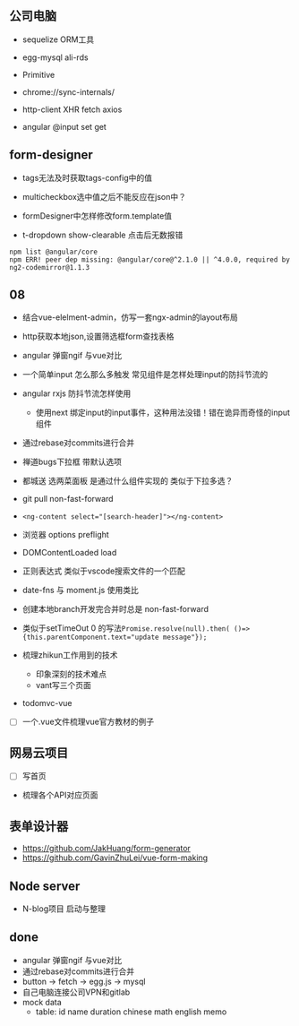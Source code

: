 
## 公司电脑
+ sequelize ORM工具
+ egg-mysql  ali-rds
+ Primitive
+ chrome://sync-internals/
+ http-client XHR fetch axios

+ angular @input set get

## form-designer
+ tags无法及时获取tags-config中的值
+ multicheckbox选中值之后不能反应在json中？

+ formDesigner中怎样修改form.template值
+ t-dropdown show-clearable 点击后无数报错




```
npm list @angular/core
npm ERR! peer dep missing: @angular/core@^2.1.0 || ^4.0.0, required by ng2-codemirror@1.1.3
```


## 08
+ 结合vue-elelment-admin，仿写一套ngx-admin的layout布局
+ http获取本地json,设置筛选框form查找表格
+ angular 弹窗ngif 与vue对比
+ 一个简单input 怎么那么多触发 常见组件是怎样处理input的防抖节流的
+ angular rxjs 防抖节流怎样使用
  + 使用next 绑定input的input事件，这种用法没错！错在诡异而奇怪的input组件
+ 通过rebase对commits进行合并
+ 禅道bugs下拉框 带默认选项
+ 都城送 选两菜面板 是通过什么组件实现的 类似于下拉多选？
+ git pull non-fast-forward 
+ `<ng-content select="[search-header]"></ng-content>`
+ 浏览器 options preflight
+ DOMContentLoaded load
+ 正则表达式 类似于vscode搜索文件的一个匹配
+ date-fns 与 moment.js 使用类比
+ 创建本地branch开发完合并时总是 non-fast-forward
+ 类似于setTimeOut 0 的写法`Promise.resolve(null).then( ()=> {this.parentComponent.text="update message"});`



+ 梳理zhikun工作用到的技术
  + 印象深刻的技术难点
  + vant写三个页面


+ todomvc-vue
+ [ ] 一个.vue文件梳理vue官方教材的例子


## 网易云项目
+ [ ] 写首页
+ 梳理各个API对应页面

## 表单设计器
+ https://github.com/JakHuang/form-generator
+ https://github.com/GavinZhuLei/vue-form-making


## Node server
+ N-blog项目 启动与整理


## done
+ angular 弹窗ngif 与vue对比
+ 通过rebase对commits进行合并
+ button -> fetch -> egg.js -> mysql
+ 自己电脑连接公司VPN和gitlab
+ mock data
	+ table: id name duration chinese math english memo
